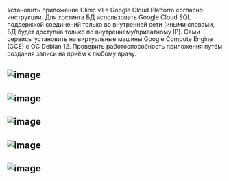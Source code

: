 Установить приложение Clinic v1 в Google Cloud Platform согласно инструкции. Для хостинга БД использовать Google Cloud SQL поддержкой соединений только во внутренней сети (иными словами, БД будет доступна только по внутреннему/приватному IP).
Сами сервисы установить на виртуальные машины Google Compute Engine (GCE) с ОС Debian 12. Проверить работоспособность приложения путём создания записи на приём к любому врачу.


![image](https://github.com/tms-dos17-onl/Alex-Krylov/assets/139115675/d7c3d7af-a51c-480c-97c8-853b62b5e1d3)
--
![image](https://github.com/tms-dos17-onl/Alex-Krylov/assets/139115675/1d0b71df-b0da-4fcf-be16-7f01b7fc1fbc)
--
![image](https://github.com/tms-dos17-onl/Alex-Krylov/assets/139115675/9cc1fe01-f076-47c7-9746-f3e517d71f03)
--
![image](https://github.com/tms-dos17-onl/Alex-Krylov/assets/139115675/7d581b02-4d28-4d0b-80aa-e26151b2638f)
--
![image](https://github.com/tms-dos17-onl/Alex-Krylov/assets/139115675/1cab246a-d96d-46ec-9857-44e6ce8c24a5)
--
